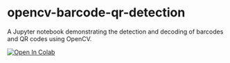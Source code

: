 # opencv-barcode-qr-detection
A Jupyter notebook demonstrating the detection and decoding of barcodes and QR codes using OpenCV.

[![Open In Colab](https://colab.research.google.com/assets/colab-badge.svg)](https://colab.research.google.com/drive/1XYhJWEjsE7C9vP6csqLb9nt69XlYHRkg?usp=sharing)
